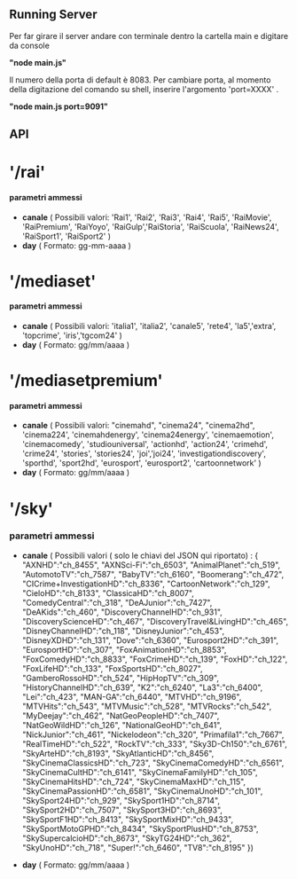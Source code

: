 ## Running Server

Per far girare il server andare con terminale dentro la cartella main e digitare da console

__"node main.js"__

Il numero della porta di default è 8083.
Per cambiare porta, al momento della digitazione del comando su shell, inserire l'argomento 'port=XXXX' .

 __"node main.js port=9091"__


## API

# '/rai' 
#### parametri ammessi 
* __canale__ ( Possibili valori:  'Rai1', 'Rai2', 'Rai3', 'Rai4', 'Rai5', 'RaiMovie', 'RaiPremium', 'RaiYoyo', 'RaiGulp','RaiStoria', 'RaiScuola', 'RaiNews24', 'RaiSport1', 'RaiSport2' )
* __day__  ( Formato:  gg-mm-aaaa )

# '/mediaset'
#### parametri ammessi

* __canale__  ( Possibili valori: 'italia1', 'italia2', 'canale5', 'rete4', 'la5','extra', 'topcrime', 'iris','tgcom24' ) 
* __day__ ( Formato: gg/mm/aaaa ) 
                                                               
# '/mediasetpremium'
#### parametri ammessi

* __canale__ ( Possibili valori:  "cinemahd", "cinema24", "cinema2hd", 'cinema224', 'cinemahdenergy', 'cinema24energy', 'cinemaemotion', 'cinemacomedy', 'studiouniversal', 'actionhd', 'action24', 'crimehd', 'crime24', 'stories', 'stories24', 'joi','joi24', 'investigationdiscovery', 'sporthd', 'sport2hd', 'eurosport', 'eurosport2', 'cartoonnetwork' )
* __day__ ( Formato: gg/mm/aaaa ) 

# '/sky'
### parametri ammessi

* __canale__ ( Possibili valori ( solo le chiavi del JSON qui riportato) :
              {
              "AXNHD":"ch_8455",
              "AXNSci-Fi":"ch_6503",
              "AnimalPlanet":"ch_519",
              "AutomotoTV":"ch_7587",
              "BabyTV":"ch_6160",
              "Boomerang":"ch_472",
              "CICrime+InvestigationHD":"ch_8336",
              "CartoonNetwork":"ch_129",
              "CieloHD":"ch_8133",
              "ClassicaHD":"ch_8007",
              "ComedyCentral":"ch_318",
              "DeAJunior":"ch_7427",
              "DeAKids":"ch_460",
              "DiscoveryChannelHD":"ch_931",
              "DiscoveryScienceHD":"ch_467",
              "DiscoveryTravel&LivingHD":"ch_465",
              "DisneyChannelHD":"ch_118",
              "DisneyJunior":"ch_453",
              "DisneyXDHD":"ch_131",
              "Dove":"ch_6360",
              "Eurosport2HD":"ch_391",
              "EurosportHD":"ch_307",
              "FoxAnimationHD":"ch_8853",
              "FoxComedyHD":"ch_8833",
              "FoxCrimeHD":"ch_139",
              "FoxHD":"ch_122",
              "FoxLifeHD":"ch_133",
              "FoxSportsHD":"ch_8027",
              "GamberoRossoHD":"ch_524",
              "HipHopTV":"ch_309",
              "HistoryChannelHD":"ch_639",
              "K2":"ch_6240",
              "La3":"ch_6400",
              "Lei":"ch_423",
              "MAN-GA":"ch_6440",
              "MTVHD":"ch_9196",
              "MTVHits":"ch_543",
              "MTVMusic":"ch_528",
              "MTVRocks":"ch_542",
              "MyDeejay":"ch_462",
              "NatGeoPeopleHD":"ch_7407",
              "NatGeoWildHD":"ch_126",
              "NationalGeoHD":"ch_641",
              "NickJunior":"ch_461",
              "Nickelodeon":"ch_320",
              "Primafila1":"ch_7667",
              "RealTimeHD":"ch_522",
              "RockTV":"ch_333",
              "Sky3D-Ch150":"ch_6761",
              "SkyArteHD":"ch_8193",
              "SkyAtlanticHD":"ch_8456",
              "SkyCinemaClassicsHD":"ch_723",
              "SkyCinemaComedyHD":"ch_6561",
              "SkyCinemaCultHD":"ch_6141",
              "SkyCinemaFamilyHD":"ch_105",
              "SkyCinemaHitsHD":"ch_724",
              "SkyCinemaMaxHD":"ch_115",
              "SkyCinemaPassionHD":"ch_6581",
              "SkyCinemaUnoHD":"ch_101",
              "SkySport24HD":"ch_929",
              "SkySport1HD":"ch_8714",
              "SkySport2HD":"ch_7507",
              "SkySport3HD":"ch_8693",
              "SkySportF1HD":"ch_8413",
              "SkySportMixHD":"ch_9433",
              "SkySportMotoGPHD":"ch_8434",
              "SkySportPlusHD":"ch_8753",
              "SkySupercalcioHD":"ch_8673",
              "SkyTG24HD":"ch_362",
              "SkyUnoHD":"ch_718",
              "Super!":"ch_6460",
              "TV8":"ch_8195" 
              })
              
* __day__ ( Formato: gg/mm/aaaa )